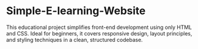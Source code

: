 # Simple-E-learning-Website
This educational project simplifies front-end development using only HTML and CSS. Ideal for beginners, it covers responsive design, layout principles, and styling techniques in a clean, structured codebase. 
